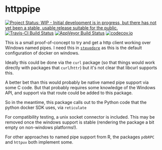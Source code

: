 # httppipe

[![Project Status: WIP - Initial development is in progress, but there has not yet been a stable, usable release suitable for the public.](http://www.repostatus.org/badges/latest/wip.svg)](http://www.repostatus.org/#wip)
[![Travis-CI Build Status](https://travis-ci.org/richfitz/httppipe.svg?branch=master)](https://travis-ci.org/richfitz/httppipe)
[![AppVeyor Build Status](https://ci.appveyor.com/api/projects/status/github/richfitz/httppipe?branch=master&svg=true)](https://ci.appveyor.com/project/richfitz/httppipe)
[![codecov.io](https://codecov.io/github/richfitz/httppipe/coverage.svg?branch=master)](https://codecov.io/github/richfitz/httppipe?branch=master)

This is a small proof-of-concept to try and get a http client working over Windows named pipes.  I need this in [`stevedore`](https://github.com/richfitz/stevedore) as this is the default configuration of docker on windows.

Ideally this could be done via the `curl` package (so that things would work directly with packages that `curl`/`httr`) but it's not clear that libcurl supports this.

A better bet than this would probably be native named pipe support via some C code.  But that probably requires some knowledge of the Windows API, and support via that route could be added to this package.

So in the meantime, this package calls out to the Python code that the python docker SDK uses, via `reticulate`

For compatibility testing, a unix socket connector is included.  This may be removed once the windows support is stable (rendering the package a bit empty on non-windows platforms!).

For other approaches to named pipe support from R, the packages `pdbRPC` and `httpuv` both implement some.
